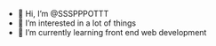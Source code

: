 - 👋 Hi, I’m @SSSPPPOTTT
- 👀 I’m interested in a lot of things
- 🌱 I’m currently learning front end web development
<!-- - 📫 -->

<!---
SSSPPPOTTT/SSSPPPOTTT is a ✨ special ✨ repository because its `README.md` (this file) appears on your GitHub profile.
You can click the Preview link to take a look at your changes.
--->
